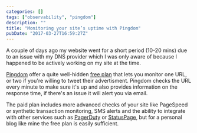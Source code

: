 ```yaml
---
categories: []
tags: ["observability", "pingdom"]
description: ""
title: "Monitoring your site’s uptime with Pingdom"
pubDate: "2017-03-27T16:59:27Z"
---
```


A couple of days ago my website went for a short period (10-20 mins) due to an issue with my DNS provider which I was only aware of because I happened to be actively working on my site at the time.

[Pingdom](https://www.pingdom.com) offer a quite well-hidden [free plan](https://www.pingdom.com/free) that lets you monitor one URL, or two if you're willing to tweet their advertisment. Pingdom checks the URL every minute to make sure it's up and also provides information on the response time, if there's an issue it will alert you via email.

The paid plan includes more advanced checks of your site like PageSpeed or synthetic transaction monitoring, SMS alerts and the ability to integrate with other services such as [PagerDuty](http://pagerduty.com) or [StatusPage](http://statuspage.io/), but for a personal blog like mine the free plan is easily sufficient.
